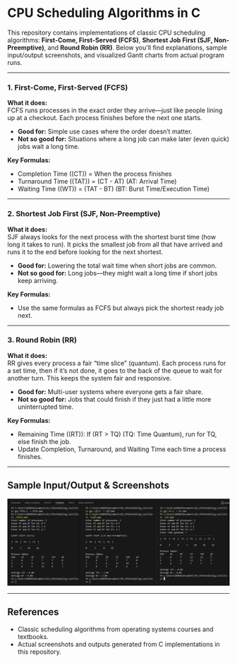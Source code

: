 # CPU Scheduling Algorithms in C

This repository contains implementations of classic CPU scheduling algorithms: **First-Come, First-Served (FCFS)**, **Shortest Job First (SJF, Non-Preemptive)**, and **Round Robin (RR)**. Below you'll find explanations, sample input/output screenshots, and visualized Gantt charts from actual program runs.

---

### 1. First-Come, First-Served (FCFS)

**What it does:**  
FCFS runs processes in the exact order they arrive—just like people lining up at a checkout. Each process finishes before the next one starts.

- **Good for:** Simple use cases where the order doesn’t matter.
- **Not so good for:** Situations where a long job can make later (even quick) jobs wait a long time.

**Key Formulas:**
- Completion Time (\(CT\)) = When the process finishes
- Turnaround Time (\(TAT\)) = \(CT - AT\) (AT: Arrival Time)
- Waiting Time (\(WT\)) = \(TAT - BT\) (BT: Burst Time/Execution Time)

---

### 2. Shortest Job First (SJF, Non-Preemptive)

**What it does:**  
SJF always looks for the next process with the shortest burst time (how long it takes to run). It picks the smallest job from all that have arrived and runs it to the end before looking for the next shortest.

- **Good for:** Lowering the total wait time when short jobs are common.
- **Not so good for:** Long jobs—they might wait a long time if short jobs keep arriving.

**Key Formulas:**
- Use the same formulas as FCFS but always pick the shortest ready job next.

---

### 3. Round Robin (RR)

**What it does:**  
RR gives every process a fair “time slice” (quantum). Each process runs for a set time, then if it’s not done, it goes to the back of the queue to wait for another turn. This keeps the system fair and responsive.

- **Good for:** Multi-user systems where everyone gets a fair share.
- **Not so good for:** Jobs that could finish if they just had a little more uninterrupted time.

**Key Formulas:**
- Remaining Time (\(RT\)): If \(RT > TQ\) (TQ: Time Quantum), run for TQ, else finish the job.
- Update Completion, Turnaround, and Waiting Time each time a process finishes.

---

## Sample Input/Output & Screenshots

![Sample Input/Output and Gantt Charts](ss.png)

---

## References

- Classic scheduling algorithms from operating systems courses and textbooks.
- Actual screenshots and outputs generated from C implementations in this repository.




